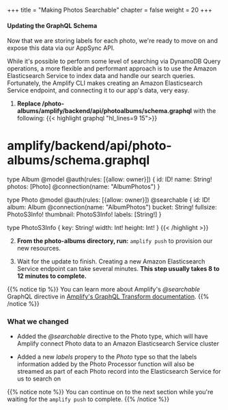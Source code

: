 +++
title = "Making Photos Searchable"
chapter = false
weight = 20
+++

#### Updating the GraphQL Schema

Now that we are storing labels for each photo, we're ready to move on and expose this data via our AppSync API.

While it's possible to perform some level of searching via DynamoDB Query operations, a more flexible and performant approach is to use the Amazon Elasticsearch Service to index data and handle our search queries. Fortunately, the Amplify CLI makes creating an Amazon Elasticsearch Service endpoint, and connecting it to our app's data, very easy.


1. **Replace /photo-albums/amplify/backend/api/photoalbums/schema.graphql** with the following:
{{< highlight graphql "hl_lines=9 15">}}
# amplify/backend/api/photo-albums/schema.graphql

type Album @model @auth(rules: [{allow: owner}]) {
    id: ID!
    name: String!
    photos: [Photo] @connection(name: "AlbumPhotos")
}

type Photo @model @auth(rules: [{allow: owner}]) @searchable {
    id: ID!
    album: Album @connection(name: "AlbumPhotos")
    bucket: String!
    fullsize: PhotoS3Info!
    thumbnail: PhotoS3Info!
    labels: [String!]
}

type PhotoS3Info {
    key: String!
    width: Int!
    height: Int!
}
{{< /highlight >}}

2. **From the photo-albums directory, run:** `amplify push` to provision our new resources.

3. Wait for the update to finish. Creating a new Amazon Elasticsearch Service endpoint can take several minutes. **This step usually takes 8 to 12 minutes to complete.**

{{% notice tip %}}
You can learn more about Amplify's *@searchable* GraphQL directive in [Amplify's GraphQL Transform documentation](https://aws-amplify.github.io/docs/cli/graphql?sdk=js).
{{% /notice %}}

### What we changed
- Added the *@searchable* directive to the Photo type, which will have Amplify connect Photo data to an Amazon Elasticsearch Service cluster

- Added a new *labels* propery to the *Photo* type so that the labels information added by the Photo Processor function will also be streamed as part of each Photo record into the Elasticsearch Service for us to search on


{{% notice note %}}
You can continue on to the next section while you're waiting for the `amplify push` to complete. 
{{% /notice %}}